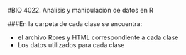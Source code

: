 #BIO 4022. Análisis y manipulación de datos en R

###En la carpeta  de cada clase se encuentra:

- el archivo Rpres y HTML correspondiente a cada clase 
- Los datos utilizados para cada clase
